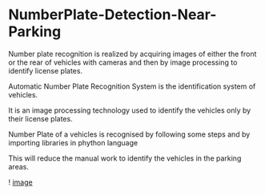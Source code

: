 # NumberPlate-Detection-Near-Parking

Number plate recognition is realized by acquiring images of either the front or the rear of vehicles with cameras and then by image processing to identify license plates.

Automatic Number Plate Recognition System is the identification system of vehicles.

It is an image processing technology used to identify the vehicles only by their license plates.

Number Plate of a vehicles is recognised by following some steps and by importing libraries in phython language

This will reduce the manual work to identify the vehicles in the parking areas.


   !     [image](https://github.com/DurgaSusmitha/NumberPlate-Detection-Near-Parking/assets/127092893/c97cf4de-11e8-4f16-b104-b5fc3e98d18d)

